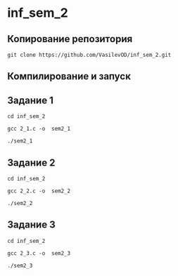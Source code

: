 # inf_sem_2
## Копирование репозитория 

```git clone https://github.com/VasilevOD/inf_sem_2.git```

## Компилирование и запуск
## Задание 1
```cd inf_sem_2```

```gcc 2_1.c -o  sem2_1```

```./sem2_1```
## Задание 2
```cd inf_sem_2```

```gcc 2_2.c -o  sem2_2```

```./sem2_2```
## Задание 3
```cd inf_sem_2```

```gcc 2_3.c -o  sem2_3```

```./sem2_3```
